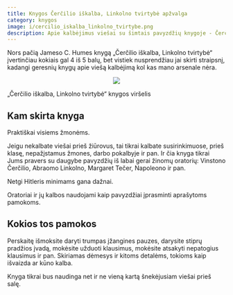 ```yaml
---
title: Knygos Čerčilio iškalba, Linkolno tvirtybė apžvalga
category: knygos
image: i/cercilio_iskalba_linkolno_tvirtybe.png
description: Apie kalbėjimus viešai su šimtais pavyzdžių knygoje - Čerčilio išškalba, Linkolno tvirtybė. Apie didžiausių pasaulio oratorių sėkmę ir patarimus kaip ką daryti atsistojus prieš minią.
---
```


Nors pačią Jameso C. Humes knygą „Čerčilio iškalba, Linkolno tvirtybė“ įvertinčiau kokiais gal 4 iš 5 balų, bet vistiek nusprendžiau jai skirti straipsnį, kadangi geresnių knygų apie viešą kalbėjimą kol kas mano arsenale nėra.

<p style="text-align: center; margin-bottom: 5px">
    <img src="/i/cercilio_iskalba_linkolno_tvirtybe.png" style="max-width: 100%; max-height: 500px" />
</p>

<p class="text-muted small text-center">„Čerčilio iškalba, Linkolno tvirtybė“ knygos viršelis</p>


## Kam skirta knyga

Praktiškai visiems žmonėms.

Jeigu nekalbate viešai prieš žiūrovus, tai tikrai kalbate susirinkimuose, prieš klasę, nepažįstamus žmones, darbo pokalbyje ir pan. Ir čia knyga tikrai Jums pravers su daugybe pavyzdžių iš labai gerai žinomų oratorių: Vinstono Čerčilio, Abraomo Linkolno, Margaret Tečer, Napoleono ir pan.

Netgi Hitleris minimams gana dažnai.

Oratoriai ir jų kalbos naudojami kaip pavyzdžiai įprasminti aprašytoms pamokoms.

## Kokios tos pamokos

Perskaitę išmoksite daryti trumpas įžangines pauzes, darysite stiprų pradžios įvadą, mokėsite užduoti klausimus, mokėsite atsakyti nepatogius klausimus ir pan. Skiriamas dėmesys ir kitoms detalėms, tokioms kaip išvaizda ar kūno kalba.

Knyga tikrai bus naudinga net ir ne vieną kartą šnekėjusiam viešai prieš salę.
